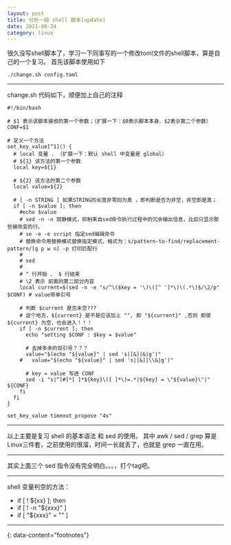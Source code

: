 ```yaml
---
layout: post
title: 分析一段 shell 脚本[update]
date: 2021-08-24
category: linux
---
```


很久没写shell脚本了，学习一下同事写的一个修改toml文件的shell脚本，算是自己的一个复习。 首先该脚本使用如下
```shell
./change.sh config.toml
```

***

change.sh 代码如下，顺便加上自己的注释
```shell
#!/bin/bash

# $1 表示该脚本接收的第一个参数；（扩展一下：$0表示脚本本身、$2表示第二个参数）
CONF=$1

# 定义一个方法
set_key_value[^1]() {
  # local 变量 . （扩展一下：默认 shell 中变量是 global）
  # ${1} 该方法的第一个参数
  local key=${1}
  
  # ${2} 该方法的第二个参数
  local value=${2}

  # [ -n STRING ] 如果STRING的长度非零则为真 ，即判断是否为非空，非空即是真；
  if [ -n $value ]; then
    #echo $value
    # sed -n -n 寂静模式，抑制来自sed命令执行过程中的冗余输出信息，比如只显示那些被改变的行。
    # se -e -e script 指定sed编辑命令
    # 替换命令用替换模式替换指定模式，格式为：s/pattern-to-find/replacement-pattern/[g p w n] -p 打印匹配行
    #
    # sed 
    #
    # ^ 行开始 、 $ 行结束
    # \2 表示 前面的第二部分内容
    local current=$(sed -n -e "s/^\($key = '\)\([^ ']*\)\(.*\)$/\2/p" $CONF) # value带单引号

    # 判断 $current 是否未空???
    # 这个地方，${current} 是不是应该加上 "", 即 "${current}" ,否则 即使 ${current} 为空，也会进入！！！
    if [ -n $current ]; then
      echo "setting $CONF : $key = $value"

      # 去掉多余的双引号？？？
      value="$(echo "${value}" | sed 's|[&]|&|g')"
    #   value="$(echo "${value}" | sed 's|[&]|\\&|g')"

      # key = value 写进 CONF
      sed -i "s|^[#]*[ ]*${key}\([ ]*\)=.*|${key} = \"${value}\"|" ${CONF}
    fi
  fi
}

set_key_value timeout_propose "4s"
```

***

以上主要是复习 shell 的基本语法 和 sed 的使用。 其中 awk / sed / grep 算是Linux三件套，之前使用的很溜，时间一长就丢了，也就是 grep 一直在用。

***

其实上面三个 sed 指令没有完全明白。。。，打个tag吧。

***

shell 变量判空的方法：

* if [ ! ${xx} ]; then
* if [ ! -n "${xxx}" ]
* if [ "${xxx}" = "" ]

---
{: data-content="footnotes"}

[^1]: [local](https://bash.cyberciti.biz/guide/Local_variable) 

